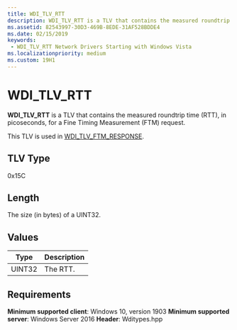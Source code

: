 ```yaml
---
title: WDI_TLV_RTT
description: WDI_TLV_RTT is a TLV that contains the measured roundtrip time (RTT), in picoseconds, for a Fine Timing Measurement (FTM) request. 
ms.assetid: 82543997-30D3-469B-8EDE-31AF528BDDE4
ms.date: 02/15/2019
keywords:
 - WDI_TLV_RTT Network Drivers Starting with Windows Vista
ms.localizationpriority: medium
ms.custom: 19H1
---
```


# WDI_TLV_RTT

**WDI_TLV_RTT** is a TLV that contains the measured roundtrip time (RTT), in picoseconds, for a Fine Timing Measurement (FTM) request. 

This TLV is used in [WDI_TLV_FTM_RESPONSE](wdi-tlv-ftm-response.md).

## TLV Type

0x15C

## Length

The size (in bytes) of a UINT32.

## Values

| Type | Description |
| --- | --- |
| UINT32 | The RTT. |

## Requirements

**Minimum supported client**: Windows 10, version 1903
**Minimum supported server**: Windows Server 2016
**Header**: Wditypes.hpp
